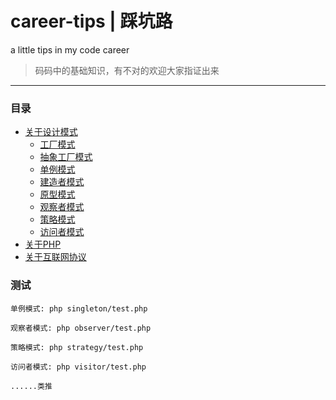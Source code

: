 # career-tips | 踩坑路
a little tips in my code career

> 码码中的基础知识，有不对的欢迎大家指证出来

---

### 目录

- [关于设计模式](https://github.com/TIGERB/career-tips/blob/master/tips-2016.md#设计模式)
  + [工厂模式](https://github.com/TIGERB/career-tips/blob/master/factory/test.php)
  + [抽象工厂模式](https://github.com/TIGERB/career-tips/blob/master/factoryAbstract/test.php)
  + [单例模式](https://github.com/TIGERB/career-tips/blob/master/singleton/test.php)
  + [建造者模式](https://github.com/TIGERB/career-tips/blob/master/builder/test.php)
  + [原型模式](https://github.com/TIGERB/career-tips/blob/master/prototype/test.php)
  + [观察者模式](https://github.com/TIGERB/career-tips/blob/master/observer/test.php)
  + [策略模式](https://github.com/TIGERB/career-tips/blob/master/strategy/test.php)
  + [访问者模式](https://github.com/TIGERB/career-tips/blob/master/visitor/test.php)
- [关于PHP](https://github.com/TIGERB/career-tips/blob/master/tips-2016.md#php)
- [关于互联网协议](https://github.com/TIGERB/career-tips/blob/master/tips-2016.md#互联网协议)

### 测试

```
单例模式: php singleton/test.php

观察者模式: php observer/test.php

策略模式: php strategy/test.php

访问者模式: php visitor/test.php

......类推

```
